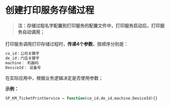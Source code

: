 # 创建打印服务存储过程

> #### 注：存储过程名字配置到打印服务的配置文件中，打印服务启动后，打印服务自动调用；

打印服务调用打印存储过程时，**传递4个参数**，按顺序分别是：

```js
co_id：公司关键字
de_id：门店关键字
machine： 机器码
DeviceId： 设备号
```

在实际应用中，根据业务逻辑决定是否使用参数；

**示例：**

```js
SP_KM_TicketPrintService = function(co_id,de_id,machine,DeviceId){}
```



